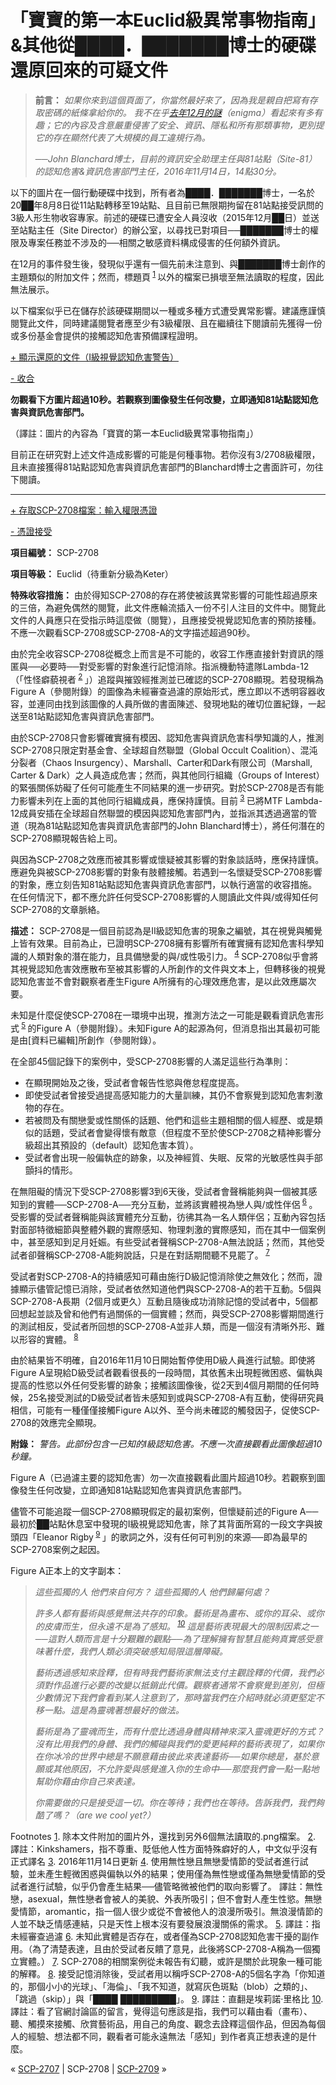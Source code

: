 # 「寶寶的第一本Euclid級異常事物指南」&其他從████．███████博士的硬碟還原回來的可疑文件
                        



> **前言：** *如果你來到這個頁面了，你當然最好來了，因為我是親自把寫有存取密碼的紙條拿給你的。
我不在乎[去年12月的謎](/baby-s-first-guide-to-keter-class-anomalies-and-other-questi)（enigma）看起來有多有趣；它的內容及含意嚴重侵害了安全、資訊、隱私和所有那類事物，更別提它的存在顯然代表了大規模的員工違規行為。* 
> 
> *──John Blanchard博士，目前的資訊安全助理主任與81站點（Site-81）的認知危害&資訊危害部門主任，2016年11月14日，14點30分。* 
> 

以下的圖片在一個行動硬碟中找到，所有者為████．███████博士，一名於20██年8月8日從11站點轉移至19站點、且目前已無限期拘留在81站點接受訊問的3級人形生物收容專家。前述的硬碟已遭安全人員沒收（2015年12月██日）並送至站點主任（Site Director）的辦公室，以尋找已對項目──███████博士的權限及專案任務並不涉及的──相關之敏感資料構成侵害的任何額外資訊。

在12月的事件發生後，發現似乎還有一個先前未注意到、與███████博士創作的主題類似的附加文件；然而，標題頁<sup class='footnoteref'>
 <a shape='rect' class='footnoteref' id='footnoteref-1' href='javascript:;' onclick='WIKIDOT.page.utils.scrollToReference(&apos;footnote-1&apos;)'>1</a>
</sup>以外的檔案已損壞至無法讀取的程度，因此無法展示。

以下檔案似乎已在儲存於該硬碟期間以一種或多種方式遭受異常影響。建議應謹慎閱覽此文件，同時建議閱覽者應至少有3級權限、且在繼續往下閱讀前先獲得一份或多份基金會提供的接觸認知危害預備課程證明。


<a shape='rect' class='collapsible-block-link' href='javascript:;'>+&#160;&#39023;&#31034;&#36996;&#21407;&#30340;&#25991;&#20214;&#65288;I&#32026;&#35222;&#35258;&#35469;&#30693;&#21361;&#23475;&#35686;&#21578;&#65289;</a>

<a shape='rect' class='collapsible-block-link' href='javascript:;'>-&#160;&#25910;&#21512;</a>

**勿觀看下方圖片超過10秒。若觀察到圖像發生任何改變，立即通知81站點認知危害與資訊危害部門。** 


（譯註：圖片的內容為「寶寶的第一本Euclid級異常事物指南」）



目前正在研究對上述文件造成影響的可能是何種事物。若你沒有3/2708級權限，且未直接獲得81站點認知危害與資訊危害部門的Blanchard博士之書面許可，勿往下閱讀。

---


<a shape='rect' class='collapsible-block-link' href='javascript:;'>+&#160;&#23384;&#21462;SCP-2708&#27284;&#26696;&#65306;&#36664;&#20837;&#27402;&#38480;&#24977;&#35657;</a>

<a shape='rect' class='collapsible-block-link' href='javascript:;'>-&#160;&#24977;&#35657;&#25509;&#21463;</a>

**項目編號：** SCP-2708

**項目等級：** Euclid（待重新分級為Keter）

**特殊收容措施：** 由於得知SCP-2708的存在將使被該異常影響的可能性超過原來的三倍，為避免偶然的閱覽，此文件應輪流插入一份不引人注目的文件中。閱覽此文件的人員應只在受指示時這麼做（閱覽），且應接受視覺認知危害的預防接種。不應一次觀看SCP-2708或SCP-2708-A的文字描述超過90秒。

由於完全收容SCP-2708從概念上而言是不可能的，收容工作應直接針對資訊的隱匿與──必要時──對受影響的對象進行記憶消除。指派機動特遣隊Lambda-12（「性怪癖藐視者<sup class='footnoteref'>
 <a shape='rect' class='footnoteref' id='footnoteref-2' href='javascript:;' onclick='WIKIDOT.page.utils.scrollToReference(&apos;footnote-2&apos;)'>2</a>
</sup>」）追蹤與摧毀經推測並已確認的SCP-2708顯現。若發現稱為Figure A（參閱附錄）的圖像為未經審查過濾的原始形式，應立即以不透明容器收容，並連同由找到該圖像的人員所做的書面陳述、發現地點的確切位置紀錄，一起送至81站點認知危害與資訊危害部門。

由於SCP-2708只會影響確實擁有模因、認知危害與資訊危害科學知識的人，推測SCP-2708只限定對基金會、全球超自然聯盟（Global Occult Coalition）、混沌分裂者（Chaos Insurgency）、Marshall、Carter和Dark有限公司（Marshall, Carter & Dark）之人員造成危害；然而，與其他同行組織（Groups of Interest）的緊張關係妨礙了任何可能產生不同結果的進一步研究。對於SCP-2708是否有能力影響未列在上面的其他同行組織成員，應保持謹慎。目前<sup class='footnoteref'>
 <a shape='rect' class='footnoteref' id='footnoteref-3' href='javascript:;' onclick='WIKIDOT.page.utils.scrollToReference(&apos;footnote-3&apos;)'>3</a>
</sup>已將MTF Lambda-12成員安插在全球超自然聯盟的模因與認知危害部門內，並指派其透過適當的管道（現為81站點認知危害與資訊危害部門的John Blanchard博士），將任何潛在的SCP-2708顯現報告給上司。

與因為SCP-2708之效應而被其影響或懷疑被其影響的對象談話時，應保持謹慎。應避免與被SCP-2708影響的對象有肢體接觸。若遇到一名懷疑受SCP-2708影響的對象，應立刻告知81站點認知危害與資訊危害部門，以執行適當的收容措施。在任何情況下，都不應允許任何受SCP-2708影響的人閱讀此文件與/或得知任何SCP-2708的文章脈絡。

**描述：** SCP-2708是一個目前認為是II級認知危害的現象之編號，其在視覺與觸覺上皆有效果。目前為止，已證明SCP-2708擁有影響所有確實擁有認知危害科學知識的人類對象的潛在能力，且具備戀愛的與/或性吸引力。<sup class='footnoteref'>
 <a shape='rect' class='footnoteref' id='footnoteref-4' href='javascript:;' onclick='WIKIDOT.page.utils.scrollToReference(&apos;footnote-4&apos;)'>4</a>
</sup>SCP-2708似乎會將其視覺認知危害效應散布至被其影響的人所創作的文件與文本上，但轉移後的視覺認知危害並不會對觀察者產生Figure A所擁有的心理效應危害，是以此效應屬次要。

未知是什麼促使SCP-2708在一環境中出現，推測方法之一可能是觀看資訊危害形式<sup class='footnoteref'>
 <a shape='rect' class='footnoteref' id='footnoteref-5' href='javascript:;' onclick='WIKIDOT.page.utils.scrollToReference(&apos;footnote-5&apos;)'>5</a>
</sup>的Figure A（參閱附錄）。未知Figure A的起源為何，但消息指出其最初可能是由[資料已編輯]所創作（參閱附錄）。

在全部45個記錄下的案例中，受SCP-2708影響的人滿足這些行為準則：

- 在顯現開始及之後，受試者會報告性慾與倦怠程度提高。
- 即使受試者曾接受過提高感知能力的大量訓練，其仍不會察覺到認知危害刺激物的存在。
- 若被問及有關戀愛或性關係的話題、他們和這些主題相關的個人經歷、或是類似的話題，受試者會變得懷有敵意（但程度不至於使SCP-2708之精神影響分級超出其預設的（default）認知危害本質）。
- 受試者會出現一般偏執症的跡象，以及神經質、失眠、反常的光敏感性與手部顫抖的情形。

在無阻礙的情況下受SCP-2708影響3到6天後，受試者會聲稱能夠與一個被其感知到的實體──SCP-2708-A──充分互動，並將該實體視為戀人與/或性伴侶<sup class='footnoteref'>
 <a shape='rect' class='footnoteref' id='footnoteref-6' href='javascript:;' onclick='WIKIDOT.page.utils.scrollToReference(&apos;footnote-6&apos;)'>6</a>
</sup>。受影響的受試者聲稱能與該實體充分互動，彷彿其為一名人類伴侶；互動內容包括對面部特徵細節與整體外觀的實際感知、物理刺激的實際感知，而在其中一個案例中，甚至感知到足月妊娠。有些受試者聲稱SCP-2708-A無法說話；然而，其他受試者卻聲稱SCP-2708-A能夠說話，只是在對話期間聽不見罷了。<sup class='footnoteref'>
 <a shape='rect' class='footnoteref' id='footnoteref-7' href='javascript:;' onclick='WIKIDOT.page.utils.scrollToReference(&apos;footnote-7&apos;)'>7</a>
</sup>

受試者對SCP-2708-A的持續感知可藉由施行D級記憶消除使之無效化；然而，證據顯示儘管記憶已消除，受試者依然知道他們與SCP-2708-A的若干互動。5個與SCP-2708-A長期（2個月或更久）互動且隨後成功消除記憶的受試者中，5個都回想起並談及曾和他們有過關係的一個實體；然而，與受SCP-2708影響期間進行的測試相反，受試者所回想的SCP-2708-A並非人類，而是一個沒有清晰外形、難以形容的實體。<sup class='footnoteref'>
 <a shape='rect' class='footnoteref' id='footnoteref-8' href='javascript:;' onclick='WIKIDOT.page.utils.scrollToReference(&apos;footnote-8&apos;)'>8</a>
</sup>

由於結果皆不明確，自2016年11月10日開始暫停使用D級人員進行試驗。即使將Figure A呈現給D級受試者觀看很長的一段時間，其依舊未出現輕微困惑、偏執與提高的性慾以外任何受影響的跡象；接觸該圖像後，從2天到4個月期間的任何時候，25名接受測試的D級受試者皆未感知到或與SCP-2708-A有互動，使得研究員相信，可能有一種僅僅接觸Figure A以外、至今尚未確認的觸發因子，促使SCP-2708的效應完全顯現。

**附錄：** *警告。此部份包含一已知的I級認知危害。不應一次直接觀看此圖像超過10秒鐘。* 



Figure A（已過濾主要的認知危害）勿一次直接觀看此圖片超過10秒。若觀察到圖像發生任何改變，立即通知81站點認知危害與資訊危害部門。



儘管不可能追蹤一個SCP-2708顯現假定的最初案例，但懷疑前述的Figure A──最初於██站點休息室中發現的I級視覺認知危害，除了其背面所寫的一段文字與披頭四「Eleanor Rigby<sup class='footnoteref'>
 <a shape='rect' class='footnoteref' id='footnoteref-9' href='javascript:;' onclick='WIKIDOT.page.utils.scrollToReference(&apos;footnote-9&apos;)'>9</a>
</sup>」的歌詞之外，沒有任何可判別的來源──即為最早的SCP-2708案例之起因。

Figure A正本上的文字副本：


> *這些孤獨的人
他們來自何方？
這些孤獨的人
他們歸屬何處？* 
> 
> *許多人都有藝術與感覺無法共存的印象。藝術是為畫布、或你的耳朵、或你的皮膚而生，但永遠不是為了感知。<sup class='footnoteref'>
 <a shape='rect' class='footnoteref' id='footnoteref-10' href='javascript:;' onclick='WIKIDOT.page.utils.scrollToReference(&apos;footnote-10&apos;)'>10</a>
</sup>這是藝術表現最大的限制因素之一──這對人類而言是十分艱難的觀點──為了理解擁有智慧且能夠真實感受意味著什麼，我們人類必須突破感知局限這層障礙。* 
> 
> *藝術透過感知來詮釋，但有時我們藝術家無法支付主觀詮釋的代價，我們必須對作品進行必要的改變以抵銷此代價。觀察者通常不會察覺到差別，但極少數情況下我們會看到某人注意到了，那時當我們在介紹時就必須更堅定不移一點。這是為靈魂著想最好的做法。* 
> 
> *藝術是為了靈魂而生，而有什麼比透過身體與精神來深入靈魂更好的方式？沒有比用我們的身體、我們的觸碰與我們的愛更純粹的藝術表現了，如果你在你冰冷的世界中總是不願意藉由彼此來表達藝術──如果你總是，基於意願或其他原因，不允許愛與感覺進入你的生命中──那麼我們會一點一點地幫助你藉由你自己來表達。* 
> 
> *你需要做的只是接受這一切。你在等待；我們也在等待。告訴我們，我們夠酷了嗎？（are we cool yet?）* 
> 





Footnotes
<a shape='rect' href='javascript:;' onclick='WIKIDOT.page.utils.scrollToReference(&apos;footnoteref-1&apos;)'>1</a>. 除本文件附加的圖片外，還找到另外6個無法讀取的.png檔案。
<a shape='rect' href='javascript:;' onclick='WIKIDOT.page.utils.scrollToReference(&apos;footnoteref-2&apos;)'>2</a>. 譯註：Kinkshamers，指不尊重、貶低他人性方面特殊癖好的人，中文似乎沒有正式譯名
<a shape='rect' href='javascript:;' onclick='WIKIDOT.page.utils.scrollToReference(&apos;footnoteref-3&apos;)'>3</a>. 2016年11月14日更新
<a shape='rect' href='javascript:;' onclick='WIKIDOT.page.utils.scrollToReference(&apos;footnoteref-4&apos;)'>4</a>. 使用無性戀且無戀愛情節的受試者進行試驗，並未產生輕微困惑與偏執以外的結果；使用僅為無性戀或僅為無戀愛情節的受試者進行試驗，似乎仍會產生結果──儘管略微被他們的取向影響了。
譯註：無性戀，asexual，無性戀者會被人的美貌、外表所吸引；但不會對人產生性慾。無戀愛情節，aromantic，指一個人很少或從不會被他人的浪漫所吸引。無浪漫情節的人並不缺乏情感連結，只是天性上根本沒有要發展浪漫關係的需求。
<a shape='rect' href='javascript:;' onclick='WIKIDOT.page.utils.scrollToReference(&apos;footnoteref-5&apos;)'>5</a>. 譯註：指未經審查過濾
<a shape='rect' href='javascript:;' onclick='WIKIDOT.page.utils.scrollToReference(&apos;footnoteref-6&apos;)'>6</a>. 未知此實體是否存在，或者僅為SCP-2708認知危害干擾的副作用。（為了清楚表達，且由於受試者反饋了意見，此後將SCP-2708-A稱為一個獨立實體。）
<a shape='rect' href='javascript:;' onclick='WIKIDOT.page.utils.scrollToReference(&apos;footnoteref-7&apos;)'>7</a>. SCP-2708的相關案例從未報告有幻聽，或許是關於此現象一種可能的解釋。
<a shape='rect' href='javascript:;' onclick='WIKIDOT.page.utils.scrollToReference(&apos;footnoteref-8&apos;)'>8</a>. 接受記憶消除後，受試者用以稱呼SCP-2708-A的5個名字為「你知道的，那個小小的光球」、「海倫」、「我不知道，就寫灰色斑點（blob）之類的」、「跳過（skip）」與「████ █████████」。
<a shape='rect' href='javascript:;' onclick='WIKIDOT.page.utils.scrollToReference(&apos;footnoteref-9&apos;)'>9</a>. 譯註：直翻是埃莉諾‧里格比
<a shape='rect' href='javascript:;' onclick='WIKIDOT.page.utils.scrollToReference(&apos;footnoteref-10&apos;)'>10</a>. 譯註：看了官網討論區的留言，覺得這句應該是指，我們可以藉由看（畫布）、聽、觸摸來接觸、欣賞藝術品，用自己的角度、觀念去詮釋這個作品，但因為每個人的經驗、想法都不同，觀看者可能永遠無法「感知」到作者真正想表達的是什麼。



« <a shape='rect' class='newpage' href='/scp-2707'>SCP-2707</a> | SCP-2708 | <a shape='rect' class='newpage' href='/scp-2709'>SCP-2709</a> »





                    
